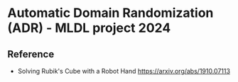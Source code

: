# Automatic Domain Randomization (ADR) - MLDL project 2024

## Reference

- Solving Rubik's Cube with a Robot Hand <https://arxiv.org/abs/1910.07113>
